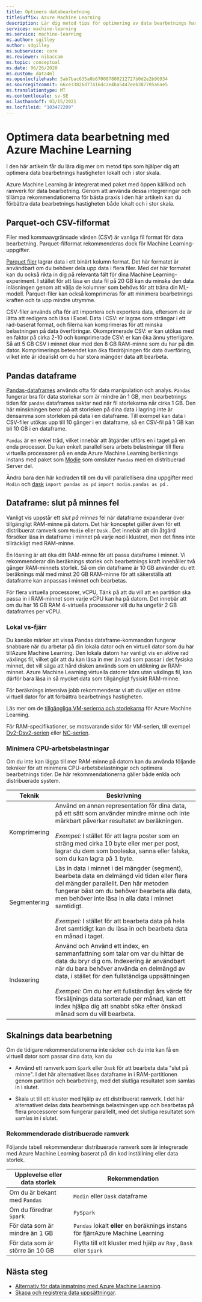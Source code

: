 ```yaml
---
title: Optimera databearbetning
titleSuffix: Azure Machine Learning
description: Lär dig metod tips för optimering av data bearbetnings hastigheter och vilka integrations Azure Machine Learning har stöd för data bearbetning i stor skala.
services: machine-learning
ms.service: machine-learning
ms.author: sgilley
author: sdgilley
ms.subservice: core
ms.reviewer: nibaccam
ms.topic: conceptual
ms.date: 06/26/2020
ms.custom: data4ml
ms.openlocfilehash: 5ab7bac635a0b670087800212727b0d2e2b96934
ms.sourcegitcommit: 66ce33826d77416dc2e4ba5447eeb387705a6ae5
ms.translationtype: MT
ms.contentlocale: sv-SE
ms.lasthandoff: 03/15/2021
ms.locfileid: "103472209"
---
```

# <a name="optimize-data-processing-with-azure-machine-learning"></a>Optimera data bearbetning med Azure Machine Learning

I den här artikeln får du lära dig mer om metod tips som hjälper dig att optimera data bearbetnings hastigheten lokalt och i stor skala.

Azure Machine Learning är integrerat med paket med öppen källkod och ramverk för data bearbetning. Genom att använda dessa integreringar och tillämpa rekommendationerna för bästa praxis i den här artikeln kan du förbättra data bearbetnings hastigheten både lokalt och i stor skala.

## <a name="parquet-and-csv-file-formats"></a>Parquet-och CSV-filformat

Filer med kommaavgränsade värden (CSV) är vanliga fil format för data bearbetning. Parquet-filformat rekommenderas dock för Machine Learning-uppgifter.

[Parquet filer](https://parquet.apache.org/) lagrar data i ett binärt kolumn format. Det här formatet är användbart om du behöver dela upp data i flera filer. Med det här formatet kan du också rikta in dig på relevanta fält för dina Machine Learning-experiment. I stället för att läsa en data fil på 20 GB kan du minska den data inläsningen genom att välja de kolumner som behövs för att träna din ML-modell. Parquet-filer kan också komprimeras för att minimera bearbetnings kraften och ta upp mindre utrymme.

CSV-filer används ofta för att importera och exportera data, eftersom de är lätta att redigera och läsa i Excel. Data i CSV: er lagras som strängar i ett rad-baserat format, och filerna kan komprimeras för att minska belastningen på data överföringar. Okomprimerade CSV: er kan utökas med en faktor på cirka 2-10 och komprimerade CSV: er kan öka ännu ytterligare. Så att 5 GB CSV i minnet ökar med den 8 GB RAM-minne som du har på din dator. Komprimerings beteendet kan öka fördröjningen för data överföring, vilket inte är idealiskt om du har stora mängder data att bearbeta. 

## <a name="pandas-dataframe"></a>Pandas dataframe

[Pandas-dataframes](https://pandas.pydata.org/pandas-docs/stable/getting_started/overview.html) används ofta för data manipulation och analys. `Pandas` fungerar bra för data storlekar som är mindre än 1 GB, men bearbetnings tiden för `pandas` dataframes saktar ned när fil storlekarna når cirka 1 GB. Den här minskningen beror på att storleken på dina data i lagring inte är densamma som storleken på data i en dataframe. Till exempel kan data i CSV-filer utökas upp till 10 gånger i en dataframe, så en CSV-fil på 1 GB kan bli 10 GB i en dataframe.

`Pandas` är en enkel tråd, vilket innebär att åtgärder utförs en i taget på en enda processor. Du kan enkelt parallellisera arbets belastningar till flera virtuella processorer på en enda Azure Machine Learning beräknings instans med paket som [Modie](https://modin.readthedocs.io/en/latest/) som omsluter `Pandas` med en distribuerad Server del.

Ändra bara den här kodraden till om du vill parallellisera dina uppgifter med `Modin` och [dask](https://dask.org) `import pandas as pd` `import modin.pandas as pd` .

## <a name="dataframe-out-of-memory-error"></a>Dataframe: slut på minnes fel 

Vanligt vis uppstår ett *slut på minnes* fel när dataframe expanderar över tillgängligt RAM-minne på datorn. Det här konceptet gäller även för ett distribuerat ramverk som `Modin` eller `Dask` .  Det innebär att din åtgärd försöker läsa in dataframe i minnet på varje nod i klustret, men det finns inte tillräckligt med RAM-minne.

En lösning är att öka ditt RAM-minne för att passa dataframe i minnet. Vi rekommenderar din beräknings storlek och bearbetnings kraft innehåller två gånger RAM-minnets storlek. Så om din dataframe är 10 GB använder du ett beräknings mål med minst 20 GB RAM-minne för att säkerställa att dataframe kan anpassas i minnet och bearbetas. 

För flera virtuella processorer, vCPU, Tänk på att du vill att en partition ska passa in i RAM-minnet som varje vCPU kan ha på datorn. Det innebär att om du har 16 GB RAM 4-virtuella processorer vill du ha ungefär 2 GB dataframes per vCPU.

### <a name="local-vs-remote"></a>Lokal vs-fjärr

Du kanske märker att vissa Pandas dataframe-kommandon fungerar snabbare när du arbetar på din lokala dator och en virtuell dator som du har tillAzure Machine Learning. Den lokala datorn har vanligt vis en aktive rad växlings fil, vilket gör att du kan läsa in mer än vad som passar i det fysiska minnet, det vill säga att hård disken används som en utökning av RAM-minnet. Azure Machine Learning virtuella datorer körs utan växlings fil, kan därför bara läsa in så mycket data som tillgängligt fysiskt RAM-minne. 

För beräknings intensiva jobb rekommenderar vi att du väljer en större virtuell dator för att förbättra bearbetnings hastigheten.

Läs mer om de [tillgängliga VM-serierna och storlekarna](concept-compute-target.md#supported-vm-series-and-sizes) för Azure Machine Learning. 

För RAM-specifikationer, se motsvarande sidor för VM-serien, till exempel [Dv2-Dsv2-serien](../virtual-machines/dv2-dsv2-series-memory.md) eller [NC-serien](../virtual-machines/nc-series.md).

### <a name="minimize-cpu-workloads"></a>Minimera CPU-arbetsbelastningar

Om du inte kan lägga till mer RAM-minne på datorn kan du använda följande tekniker för att minimera CPU-arbetsbelastningar och optimera bearbetnings tider. De här rekommendationerna gäller både enkla och distribuerade system.

Teknik | Beskrivning
----|----
Komprimering | Använd en annan representation för dina data, på ett sätt som använder mindre minne och inte märkbart påverkar resultatet av beräkningen.<br><br>*Exempel:* I stället för att lagra poster som en sträng med cirka 10 byte eller mer per post, lagrar du dem som booleska, sanna eller falska, som du kan lagra på 1 byte.
Segmentering | Läs in data i minnet i del mängder (segment), bearbeta data en delmängd vid tiden eller flera del mängder parallellt. Den här metoden fungerar bäst om du behöver bearbeta alla data, men behöver inte läsa in alla data i minnet samtidigt. <br><br>*Exempel:* I stället för att bearbeta data på hela året samtidigt kan du läsa in och bearbeta data en månad i taget.
Indexering | Använd och Använd ett index, en sammanfattning som talar om var du hittar de data du bryr dig om. Indexering är användbart när du bara behöver använda en delmängd av data, i stället för den fullständiga uppsättningen<br><br>*Exempel:* Om du har ett fullständigt års värde för försäljnings data sorterade per månad, kan ett index hjälpa dig att snabbt söka efter önskad månad som du vill bearbeta.

## <a name="scale-data-processing"></a>Skalnings data bearbetning

Om de tidigare rekommendationerna inte räcker och du inte kan få en virtuell dator som passar dina data, kan du 

* Använd ett ramverk som `Spark` eller `Dask` för att bearbeta data "slut på minne". I det här alternativet läses dataframe in i RAM-partitionen genom partition och bearbetning, med det slutliga resultatet som samlas in i slutet.  

* Skala ut till ett kluster med hjälp av ett distribuerat ramverk. I det här alternativet delas data bearbetnings belastningen upp och bearbetas på flera processorer som fungerar parallellt, med det slutliga resultatet som samlas in i slutet.

### <a name="recommended-distributed-frameworks"></a>Rekommenderade distribuerade ramverk

Följande tabell rekommenderar distribuerade ramverk som är integrerade med Azure Machine Learning baserat på din kod inställning eller data storlek.

Upplevelse eller data storlek | Rekommendation
------|------
Om du är bekant med `Pandas`| `Modin` eller `Dask` dataframe
Om du föredrar `Spark` | `PySpark`
För data som är mindre än 1 GB | `Pandas` lokalt **eller** en beräknings instans för fjärrAzure Machine Learning
För data som är större än 10 GB| Flytta till ett kluster med hjälp av `Ray` , `Dask` eller `Spark`

## <a name="next-steps"></a>Nästa steg

* [Alternativ för data inmatning med Azure Machine Learning](concept-data-ingestion.md).
* [Skapa och registrera data uppsättningar](how-to-create-register-datasets.md).
